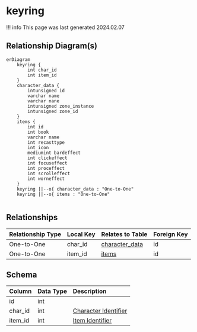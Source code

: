 # keyring

!!! info
	This page was last generated 2024.02.07

## Relationship Diagram(s)

```mermaid
erDiagram
    keyring {
        int char_id
        int item_id
    }
    character_data {
        intunsigned id
        varchar name
        varchar nane
        intunsigned zone_instance
        intunsigned zone_id
    }
    items {
        int id
        int book
        varchar name
        int recasttype
        int icon
        mediumint bardeffect
        int clickeffect
        int focuseffect
        int proceffect
        int scrolleffect
        int worneffect
    }
    keyring ||--o{ character_data : "One-to-One"
    keyring ||--o{ items : "One-to-One"


```


## Relationships

| Relationship Type | Local Key | Relates to Table | Foreign Key |
| :--- | :--- | :--- | :--- |
| One-to-One | char_id | [character_data](../../schema/characters/character_data.md) | id |
| One-to-One | item_id | [items](../../schema/items/items.md) | id |


## Schema

| Column | Data Type | Description |
| :--- | :--- | :--- |
| id | int |  |
| char_id | int | [Character Identifier](character_data.md) |
| item_id | int | [Item Identifier](../../schema/items/items.md) |

